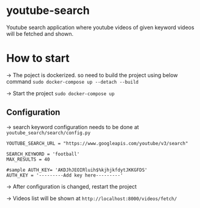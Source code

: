 # youtube-search
Youtube search application where youtube videos of given keyword videos will be fetched and shown.

# How to start
-> The poject is dockerized. so need to build the project using below command
```sudo docker-compose up --detach --build ```

-> Start the project
```sudo docker-compose up ```

## Configuration

-> search keyword configuration needs to be done at  ```youtube_search/search/config.py ```

```
YOUTUBE_SEARCH_URL = "https://www.googleapis.com/youtube/v3/search"

SEARCH_KEYWORD = 'football'
MAX_RESULTS = 40

#sample AUTH_KEY= 'AKDJhJEOIRluih$%kjhjkfdytJKKGFDS'
AUTH_KEY = '---------Add key here---------'

```
-> After configuration is changed, restart the project

-> Videos list will be shown at ``` http://localhost:8000/videos/fetch/ ```
